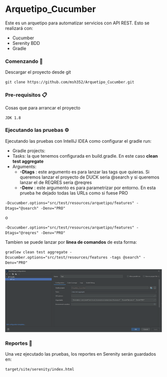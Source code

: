 # Arquetipo_Cucumber
Este es un arquetipo para automatizar servicios con API REST. Esto se realizará con:
- Cucumber
- Serenity BDD
- Gradle

### Comenzando 🚀
Descargar el proyecto desde git

`git clone https://github.com/msh352/Arquetipo_Cucumber.git`

### Pre-requisitos 📋
Cosas que para arrancar el proyecto

`JDK 1.8`

### Ejecutando las pruebas ⚙️
Ejecutando las pruebas con IntelliJ IDEA como configurar el gradle run:
- Gradle projects:
- Tasks: la que tenemos configurada en build.gradle. En este caso **clean test aggregate**
- Arguments: 
    - **-Dtags** : este argumento es para lanzar las tags que quieras. Si queremos lanzar el proyecto de DUCK seria @search y si queremos lanzar el de REQRES sería @reqres
    - **-Denv** : este argumento es para parametrizar por entorno. En esta prueba he dejado todas las URLs como si fuese PRO

`-Dcucumber.options="src/test/resources/arquetipo/features" -Dtags="@search" -Denv="PRO"`

o

`-Dcucumber.options="src/test/resources/arquetipo/features" -Dtags="@reqres" -Denv="PRO"
`

Tambien se puede lanzar por **linea de comandos** de esta forma:

`gradlew clean test aggregate -Dcucumber.options="src/test/resources/features -tags @search" -Denv="PRO"`

![img_1.png](img_1.png)

### Reportes 📖
Una vez ejecutado las pruebas, los reportes en Serenity serán guardados en:

`target/site/serenity/index.html`

